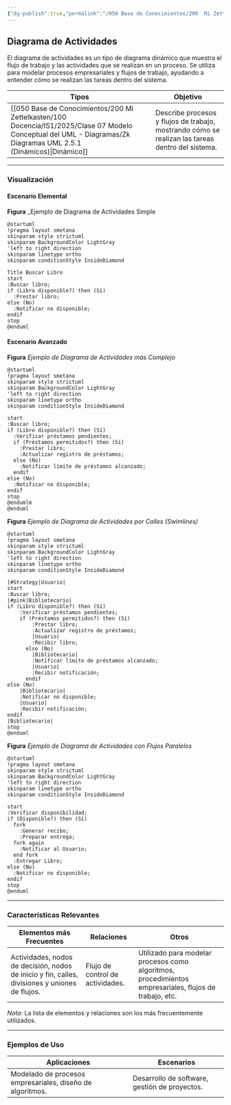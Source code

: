 ```yaml
---
{"dg-publish":true,"permalink":"/050 Base de Conocimientos/200  Mi Zettelkasten/100 Docencia/IS1/2025/Clase 07 Modelo Conceptual del UML - Diagramas/Zk UML Diagrama de Actividades/","tags":["digitalGarden","modeloConceptualUML"]}
---
```


## Diagrama de Actividades

El diagrama de actividades es un tipo de diagrama dinámico que muestra el flujo de trabajo y las actividades que se realizan en un proceso. Se utiliza para modelar procesos empresariales y flujos de trabajo, ayudando a entender cómo se realizan las tareas dentro del sistema.

| Tipos                                                       | Objetivo                                                                                         |
| ----------------------------------------------------------- | ------------------------------------------------------------------------------------------------ |
| [[050 Base de Conocimientos/200  Mi Zettelkasten/100 Docencia/IS1/2025/Clase 07 Modelo Conceptual del UML - Diagramas/Zk Diagramas UML 2.5.1 (Dinámicos)\|Dinámico]] | Describe procesos y flujos de trabajo, mostrando cómo se realizan las tareas dentro del sistema. |

----
### Visualización
#### Escenario Elemental
**Figura**
_Ejemplo de Diagrama de Actividades Simple
```plantuml
@startuml
!pragma layout smetana
skinparam style strictuml
skinparam BackgroundColor LightGray
'left to right direction
skinparam linetype ortho
skinparam conditionStyle InsideDiamond

Title Buscar Libro
start
:Buscar libro;
if (Libro disponible?) then (Sí)
  :Prestar libro;
else (No)
  :Notificar no disponible;
endif
stop
@enduml
```

#### Escenario Avanzado
**Figura**
_Ejemplo de Diagrama de Actividades más Complejo_
```plantuml
@startuml
!pragma layout smetana
skinparam style strictuml
skinparam BackgroundColor LightGray
'left to right direction
skinparam linetype ortho
skinparam conditionStyle InsideDiamond

start
:Buscar libro;
if (Libro disponible?) then (Sí)
  :Verificar préstamos pendientes;
  if (Préstamos permitidos?) then (Sí)
    :Prestar libro;
    :Actualizar registro de préstamos;
  else (No)
    :Notificar límite de préstamos alcanzado;
  endif
else (No)
  :Notificar no disponible;
endif
stop
@endumlm
@enduml
```

**Figura**
_Ejemplo de Diagrama de Actividades por Calles (Swimlines)_
```plantuml
@startuml
!pragma layout smetana
skinparam style strictuml
skinparam BackgroundColor LightGray
'left to right direction
skinparam linetype ortho
skinparam conditionStyle InsideDiamond

|#Strategy|Usuario|
start
:Buscar libro;
|#pink|Bibliotecario|
if (Libro disponible?) then (Sí)
	:Verificar préstamos pendientes;
	if (Préstamos permitidos?) then (Sí)
	    :Prestar libro;
	    :Actualizar registro de préstamos;
	    |Usuario|
	    :Recibir libro;
	  else (No)
		|Bibliotecario|
	    :Notificar límite de préstamos alcanzado;
	    |Usuario|
	    :Recibir notificación;
	  endif
else (No)
	|Bibliotecario|
	:Notificar no disponible;
	|Usuario|
	:Recibir notificación;
endif
|Bibliotecario|
stop
@enduml
```

**Figura**
_Ejemplo de Diagrama de Actividades con Flujos Paralelos_
```plantuml
@startuml
!pragma layout smetana
skinparam style strictuml
skinparam BackgroundColor LightGray
'left to right direction
skinparam linetype ortho
skinparam conditionStyle InsideDiamond

start
:Verificar disponibilidad;
if (Disponible?) then (Sí)
  fork
    :Generar recibo;
    :Preparar entrega;
  fork again
    :Notificar al Usuario;
  end fork
  :Entregar Libro;
else (No)
  :Notificar no disponible;
endif
stop
@enduml

```

----
### Características Relevantes

| Elementos más Frecuentes                                                                       | Relaciones                       | Otros                                                                                                  |
| ---------------------------------------------------------------------------------------------- | -------------------------------- | ------------------------------------------------------------------------------------------------------ |
| Actividades, nodos de decisión, nodos de inicio y fin, calles, divisiones y uniones de flujos. | Flujo de control de actividades. | Utilizado para modelar procesos como algoritmos, procedimientos empresariales, flujos de trabajo, etc. |
_Nota_: La lista de elementos y relaciones son los más frecuentemente utilizados.

----
### Ejemplos de Uso

| Aplicaciones                                              | Escenarios                                    |
| --------------------------------------------------------- | --------------------------------------------- |
| Modelado de procesos empresariales, diseño de algoritmos. | Desarrollo de software, gestión de proyectos. |
